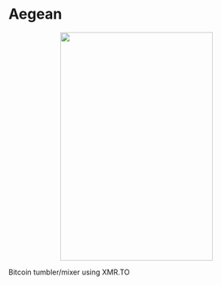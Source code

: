 # Aegean

<p align="center"> <img src="https://github.com/prayank23/Aegean/blob/master/screenshot.png?raw=true" width="300" height="450"/> </p>


Bitcoin tumbler/mixer using XMR.TO
